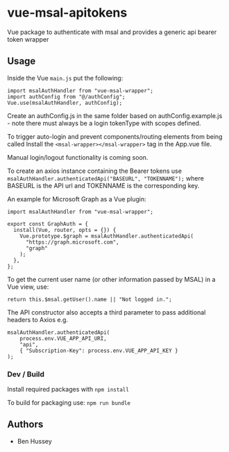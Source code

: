 # vue-msal-apitokens

Vue package to authenticate with msal and provides a generic api bearer token wrapper

## Usage

Inside the Vue `main.js` put the following:

```
import msalAuthHandler from "vue-msal-wrapper";
import authConfig from "@/authConfig";
Vue.use(msalAuthHandler, authConfig);
```

Create an authConfig.js in the same folder based on authConfig.example.js - note there must always be a login tokenType with scopes defined.

To trigger auto-login and prevent components/routing elements from being called lnstall the `<msal-wrapper></msal-wrapper>` tag in the App.vue file.

Manual login/logout functionality is coming soon.

To create an axios instance containing the Bearer tokens use `msalAuthHandler.authenticatedApi("BASEURL", "TOKENNAME");` where BASEURL is the API url and TOKENNAME is the corresponding key.

An example for Microsoft Graph as a Vue plugin:

```
import msalAuthHandler from "vue-msal-wrapper";

export const GraphAuth = {
  install(Vue, router, opts = {}) {
    Vue.prototype.$graph = msalAuthHandler.authenticatedApi(
      "https://graph.microsoft.com",
      "graph"
    );
  },
};
```

To get the current user name (or other information passed by MSAL) in a Vue view, use:

```
return this.$msal.getUser().name || "Not logged in.";
```

The API constructor also accepts a third parameter to pass additional headers to Axios e.g.

```
msalAuthHandler.authenticatedApi(
    process.env.VUE_APP_API_URI,
    "api",
    { "Subscription-Key": process.env.VUE_APP_API_KEY }
);
```

### Dev / Build

Install required packages with `npm install`

To build for packaging use: `npm run bundle`

## Authors

- Ben Hussey
